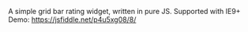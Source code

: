 A simple grid bar rating widget, written in pure JS. Supported with IE9+
Demo: https://jsfiddle.net/p4u5xg08/8/
